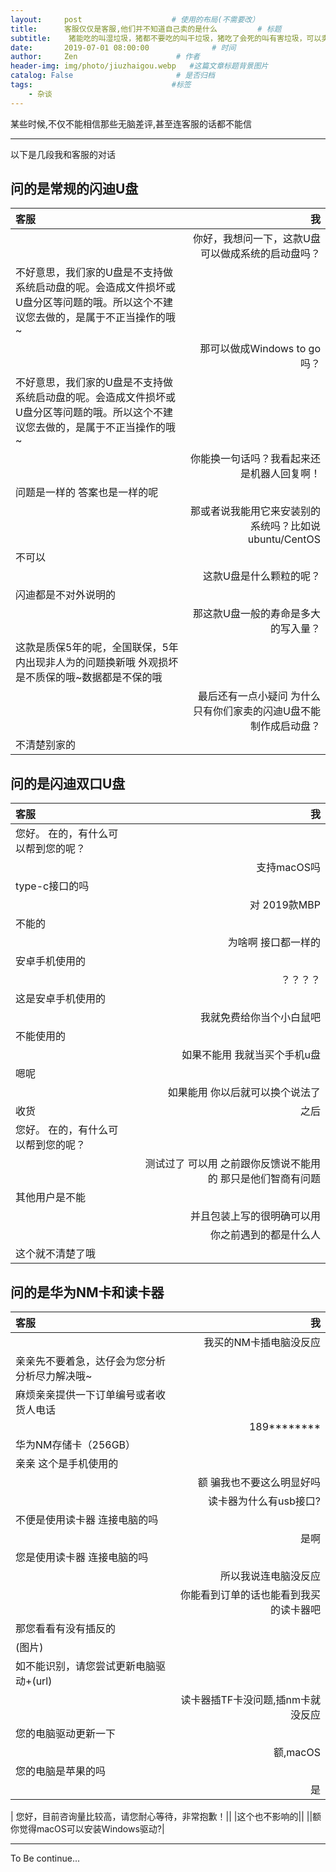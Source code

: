 ```yaml
---
layout:     post                    # 使用的布局(不需要改）
title:      客服仅仅是客服,他们并不知道自己卖的是什么         # 标题
subtitle:    猪能吃的叫湿垃圾，猪都不要吃的叫干垃圾，猪吃了会死的叫有害垃圾，可以卖出去换猪的叫可回收垃圾   #副标题
date:       2019-07-01 08:00:00              # 时间
author:     Zen                      # 作者
header-img: img/photo/jiuzhaigou.webp   #这篇文章标题背景图片
catalog: False                       # 是否归档
tags:                               #标签
    - 杂谈
---
```



某些时候,不仅不能相信那些无脑差评,甚至连客服的话都不能信

----

以下是几段我和客服的对话

## 问的是常规的闪迪U盘

|客服|我|
|:---|---:|
||你好，我想问一下，这款U盘可以做成系统的启动盘吗？|
不好意思，我们家的U盘是不支持做系统启动盘的呢。会造成文件损坏或U盘分区等问题的哦。所以这个不建议您去做的，是属于不正当操作的哦~||
||那可以做成Windows to go吗？|
不好意思，我们家的U盘是不支持做系统启动盘的呢。会造成文件损坏或U盘分区等问题的哦。所以这个不建议您去做的，是属于不正当操作的哦~||
||你能换一句话吗？我看起来还是机器人回复啊！|
问题是一样的 答案也是一样的呢||
||那或者说我能用它来安装别的系统吗？比如说ubuntu/CentOS|
不可以||
||这款U盘是什么颗粒的呢？|
闪迪都是不对外说明的||
||那这款U盘一般的寿命是多大的写入量？|
这款是质保5年的呢，全国联保，5年内出现非人为的问题换新哦 外观损坏是不质保的哦~数据都是不保的哦||
||最后还有一点小疑问 为什么只有你们家卖的闪迪U盘不能制作成启动盘？|
不清楚别家的||


## 问的是闪迪双口U盘

|客服|我|
|:--|--:|
您好。 在的，有什么可以帮到您的呢？||
||支持macOS吗|
type-c接口的吗||
||对 2019款MBP|
不能的||
||为啥啊 接口都一样的|
安卓手机使用的||
||？？？？|
这是安卓手机使用的||
||我就免费给你当个小白鼠吧|
不能使用的||
||如果不能用 我就当买个手机u盘|
嗯呢||
||如果能用 你以后就可以换个说法了|
收货|之后|
您好。 在的，有什么可以帮到您的呢？||
||测试过了 可以用 之前跟你反馈说不能用的 那只是他们智商有问题
其他用户是不能||
||并且包装上写的很明确可以用
||你之前遇到的都是什么人|
这个就不清楚了哦||

## 问的是华为NM卡和读卡器

|客服|我|
|:--|--:|
||我买的NM卡插电脑没反应|
|亲亲先不要着急，达仔会为您分析分析尽力解决哦~||
|麻烦亲亲提供一下订单编号或者收货人电话||
||189\*\*\*\*\*\*\*\*|
|华为NM存储卡（256GB）||
|亲亲 这个是手机使用的||
||额 骗我也不要这么明显好吗|
||读卡器为什么有usb接口?|
|不便是使用读卡器 连接电脑的吗||
||是啊|
|您是使用读卡器 连接电脑的吗||
||所以我说连电脑没反应|
||你能看到订单的话也能看到我买的读卡器吧|
|那您看看有没有插反的||
|(图片)||
|如不能识别，请您尝试更新电脑驱动+(url)||
||读卡器插TF卡没问题,插nm卡就没反应|
|您的电脑驱动更新一下||
||额,macOS|
|您的电脑是苹果的吗||
||是|
|
您好，目前咨询量比较高，请您耐心等待，非常抱歉！||
|这个也不影响的||
||额 你觉得macOS可以安装Windows驱动?|


----

To Be continue...
